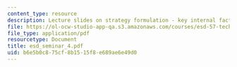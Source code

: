 ```yaml
---
content_type: resource
description: Lecture slides on strategy formulation - key internal factors.
file: https://ol-ocw-studio-app-qa.s3.amazonaws.com/courses/esd-57-technology-based-business-transformation-fall-2007/b6e5b0c875cf8b1515f8e689ae6e49d0_esd_seminar_4.pdf
file_type: application/pdf
resourcetype: Document
title: esd_seminar_4.pdf
uid: b6e5b0c8-75cf-8b15-15f8-e689ae6e49d0
---
```

